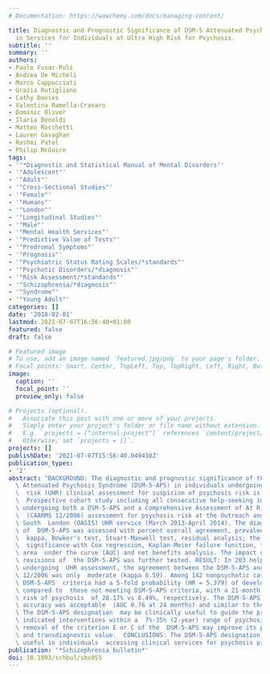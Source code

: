 ```yaml
---
# Documentation: https://wowchemy.com/docs/managing-content/

title: Diagnostic and Prognostic Significance of DSM-5 Attenuated Psychosis Syndrome
  in Services for Individuals at Ultra High Risk for Psychosis.
subtitle: ''
summary: ''
authors:
- Paolo Fusar-Poli
- Andrea De Micheli
- Marco Cappucciati
- Grazia Rutigliano
- Cathy Davies
- Valentina Ramella-Cravaro
- Dominic Oliver
- Ilaria Bonoldi
- Matteo Rocchetti
- Lauren Gavaghan
- Rashmi Patel
- Philip McGuire
tags:
- '"*Diagnostic and Statistical Manual of Mental Disorders"'
- '"Adolescent"'
- '"Adult"'
- '"Cross-Sectional Studies"'
- '"Female"'
- '"Humans"'
- '"London"'
- '"Longitudinal Studies"'
- '"Male"'
- '"Mental Health Services"'
- '"Predictive Value of Tests"'
- '"Prodromal Symptoms"'
- '"Prognosis"'
- '"Psychiatric Status Rating Scales/*standards"'
- '"Psychotic Disorders/*diagnosis"'
- '"Risk Assessment/*standards"'
- '"Schizophrenia/*diagnosis"'
- '"Syndrome"'
- '"Young Adult"'
categories: []
date: '2018-02-01'
lastmod: 2021-07-07T16:56:40+01:00
featured: false
draft: false

# Featured image
# To use, add an image named `featured.jpg/png` to your page's folder.
# Focal points: Smart, Center, TopLeft, Top, TopRight, Left, Right, BottomLeft, Bottom, BottomRight.
image:
  caption: ''
  focal_point: ''
  preview_only: false

# Projects (optional).
#   Associate this post with one or more of your projects.
#   Simply enter your project's folder or file name without extension.
#   E.g. `projects = ["internal-project"]` references `content/project/deep-learning/index.md`.
#   Otherwise, set `projects = []`.
projects: []
publishDate: '2021-07-07T15:56:40.049438Z'
publication_types:
- '2'
abstract: "BACKGROUND: The diagnostic and prognostic significance of the DSM-5-defined\
  \ Attenuated Psychosis Syndrome (DSM-5-APS) in individuals undergoing an ultra high\
  \  risk (UHR) clinical assessment for suspicion of psychosis risk is unknown. METHODS:\
  \  Prospective cohort study including all consecutive help-seeking individuals \
  \ undergoing both a DSM-5-APS and a Comprehensive Assessment of At Risk Mental States\
  \  (CAARMS 12/2006) assessment for psychosis risk at the Outreach and Support in\
  \ South  London (OASIS) UHR service (March 2013-April 2014). The diagnostic significance\
  \ of  DSM-5-APS was assessed with percent overall agreement, prevalence bias adjusted\
  \  kappa, Bowker's test, Stuart-Maxwell test, residual analysis; the prognostic\
  \  significance with Cox regression, Kaplan-Meier failure function, time-dependent\
  \ area  under the curve (AUC) and net benefits analysis. The impact of specific\
  \ revisions of  the DSM-5-APS was further tested. RESULT: In 203 help-seeking individuals\
  \ undergoing  UHR assessment, the agreement between the DSM-5-APS and the CAARMS\
  \ 12/2006 was only  moderate (kappa 0.59). Among 142 nonpsychotic cases, those meeting\
  \ DSM-5-APS  criteria had a 5-fold probability (HR = 5.379) of developing psychosis\
  \ compared to  those not meeting DSM-5-APS criteria, with a 21-month cumulative\
  \ risk of psychosis  of 28.17% vs 6.49%, respectively. The DSM-5-APS prognostic\
  \ accuracy was acceptable  (AUC 0.76 at 24 months) and similar to the CAARMS 12/2006.\
  \ The DSM-5-APS designation  may be clinically useful to guide the provision of\
  \ indicated interventions within a  7%-35% (2-year) range of psychosis risk. The\
  \ removal of the criterion E or C of the  DSM-5-APS may improve its prognostic performance\
  \ and transdiagnostic value.  CONCLUSIONS: The DSM-5-APS designation may be clinically\
  \ useful in individuals  accessing clinical services for psychosis prevention."
publication: '*Schizophrenia bulletin*'
doi: 10.1093/schbul/sbx055
---
```

